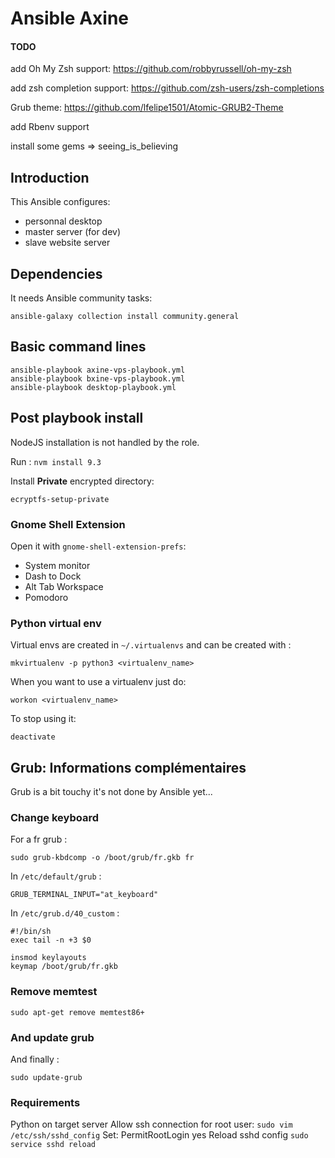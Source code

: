 # Ansible Axine

#### TODO

add Oh My Zsh support:
https://github.com/robbyrussell/oh-my-zsh

add zsh completion support:
https://github.com/zsh-users/zsh-completions

Grub theme:
https://github.com/lfelipe1501/Atomic-GRUB2-Theme

add Rbenv support

install some gems => seeing_is_believing

## Introduction

This Ansible configures:

- personnal desktop
- master server (for dev)
- slave website server

## Dependencies

It needs Ansible community tasks:

`ansible-galaxy collection install community.general`

## Basic command lines

```
ansible-playbook axine-vps-playbook.yml
ansible-playbook bxine-vps-playbook.yml
ansible-playbook desktop-playbook.yml
```

## Post playbook install

NodeJS installation is not handled by the role.

Run : `nvm install 9.3`

Install **Private** encrypted directory:

`ecryptfs-setup-private`

### Gnome Shell Extension

Open it with `gnome-shell-extension-prefs`:

- System monitor
- Dash to Dock
- Alt Tab Workspace
- Pomodoro

### Python virtual env

Virtual envs are created in `~/.virtualenvs` and can be created with :

`mkvirtualenv -p python3 <virtualenv_name>`

When you want to use a virtualenv just do:

`workon <virtualenv_name>`

To stop using it:

`deactivate`

## Grub: Informations complémentaires

Grub is a bit touchy it's not done by Ansible yet...

### Change keyboard
For a fr grub :

`sudo grub-kbdcomp -o /boot/grub/fr.gkb fr`

In `/etc/default/grub` :

`GRUB_TERMINAL_INPUT="at_keyboard"`

In `/etc/grub.d/40_custom` :

````
#!/bin/sh
exec tail -n +3 $0

insmod keylayouts
keymap /boot/grub/fr.gkb
````

### Remove memtest

`sudo apt-get remove memtest86+`

### And update grub

And finally :

`sudo update-grub`

### Requirements

Python on target server
Allow ssh connection for root user:
`sudo vim /etc/ssh/sshd_config`
Set: PermitRootLogin yes
Reload sshd config
`sudo service sshd reload`

